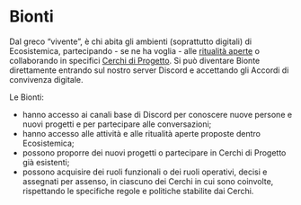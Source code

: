 # Bionti

Dal greco “vivente”, è chi abita gli ambienti (soprattutto digitali) di Ecosistemica, partecipando - se ne ha voglia - alle [ritualità aperte](../../sistema-organizzativo/ritualita-aperte.md) o collaborando in specifici [Cerchi di Progetto](../../partecipazione/progetti/). Si può diventare Bionte direttamente entrando sul nostro server Discord e accettando gli Accordi di convivenza digitale.

Le Bionti:

* hanno accesso ai canali base di Discord per conoscere nuove persone e nuovi progetti e per partecipare alle conversazioni;&#x20;
* hanno accesso alle attività e alle ritualità aperte proposte dentro Ecosistemica;&#x20;
* possono proporre dei nuovi progetti o partecipare in Cerchi di Progetto già esistenti;&#x20;
* possono acquisire dei ruoli funzionali o dei ruoli operativi, decisi e assegnati per assenso, in ciascuno dei Cerchi in cui sono coinvolte, rispettando le specifiche regole e politiche stabilite dai Cerchi.
